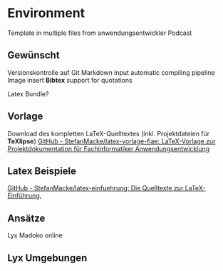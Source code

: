 Environment
===========

Template in multiple files from anwendungsentwickler Podcast






## Gewünscht
Versionskontrolle auf Git
Markdown input
automatic compiling pipeline
Image insert
**Bibtex** support for quotations

Latex Bundle?


## Vorlage
Download des kompletten LaTeX-Quelltextes (inkl. Projektdateien für **TeXlipse**)
[GitHub - StefanMacke/latex-vorlage-fiae: LaTeX-Vorlage zur Projektdokumentation für Fachinformatiker Anwendungsentwicklung](https://github.com/StefanMacke/latex-vorlage-fiae)

## Latex Beispiele
[GitHub - StefanMacke/latex-einfuehrung: Die Quelltexte zur LaTeX-Einführung.](https://github.com/StefanMacke/latex-einfuehrung)

## Ansätze
Lyx
Madoko online


## Lyx Umgebungen
